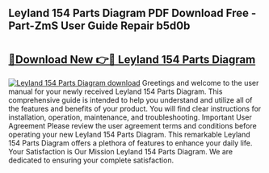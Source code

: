 ## Leyland 154 Parts Diagram PDF Download Free - Part-ZmS User Guide Repair b5d0b

# <h2><a href="http://dfnb6b.blite.top/?on=Leyland+154+Parts+Diagram">🔗Download New 👉🔴 Leyland 154 Parts Diagram</a></h2>

[![Leyland 154 Parts Diagram download](https://i.imgur.com/lujVjoI.png)](http://dfnb6b.blite.top/?on=Leyland+154+Parts+Diagram)
Greetings and welcome to the user manual for your newly received Leyland 154 Parts Diagram. This comprehensive guide is intended to help you understand and utilize all of the features and benefits of your product. You will find clear instructions for installation, operation, maintenance, and troubleshooting. Important User Agreement Please review the user agreement terms and conditions before operating your new Leyland 154 Parts Diagram. This remarkable Leyland 154 Parts Diagram offers a plethora of features to enhance your daily life. Your Satisfaction is Our Mission Leyland 154 Parts Diagram. We are dedicated to ensuring your complete satisfaction.
